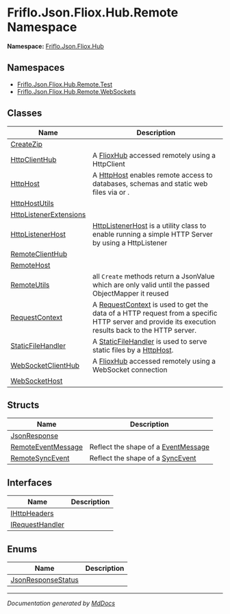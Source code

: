 ﻿<!--  
  <auto-generated>   
    The contents of this file were generated by a tool.  
    Changes to this file may be list if the file is regenerated  
  </auto-generated>   
-->

# Friflo.Json.Fliox.Hub.Remote Namespace

**Namespace:** [Friflo.Json.Fliox.Hub](../index.md)  

## Namespaces

- [Friflo.Json.Fliox.Hub.Remote.Test](Test/index.md)
- [Friflo.Json.Fliox.Hub.Remote.WebSockets](WebSockets/index.md)

## Classes

| Name                                                      | Description                                                                                                                                                                      |
| --------------------------------------------------------- | -------------------------------------------------------------------------------------------------------------------------------------------------------------------------------- |
| [CreateZip](CreateZip/index.md)                           |                                                                                                                                                                                  |
| [HttpClientHub](HttpClientHub/index.md)                   | A [FlioxHub](../Host/FlioxHub/index.md) accessed remotely using a HttpClient                                                                                                     |
| [HttpHost](HttpHost/index.md)                             | A [HttpHost](HttpHost/index.md) enables remote access to databases, schemas and static web files via or .                                                                        |
| [HttpHostUtils](HttpHostUtils/index.md)                   |                                                                                                                                                                                  |
| [HttpListenerExtensions](HttpListenerExtensions/index.md) |                                                                                                                                                                                  |
| [HttpListenerHost](HttpListenerHost/index.md)             | [HttpListenerHost](HttpListenerHost/index.md) is a utility class to enable running a simple HTTP Server by using a HttpListener                                                  |
| [RemoteClientHub](RemoteClientHub/index.md)               |                                                                                                                                                                                  |
| [RemoteHost](RemoteHost/index.md)                         |                                                                                                                                                                                  |
| [RemoteUtils](RemoteUtils/index.md)                       |  all `Create` methods return a JsonValue which are only valid until the             passed ObjectMapper it reused                                                                |
| [RequestContext](RequestContext/index.md)                 | A [RequestContext](RequestContext/index.md) is used to get the data of a HTTP request from a specific HTTP server and provide its execution results back to the HTTP server.     |
| [StaticFileHandler](StaticFileHandler/index.md)           | A [StaticFileHandler](StaticFileHandler/index.md) is used to serve static files by a [HttpHost](HttpHost/index.md).                                                              |
| [WebSocketClientHub](WebSocketClientHub/index.md)         | A [FlioxHub](../Host/FlioxHub/index.md) accessed remotely  using a WebSocket connection                                                                                          |
| [WebSocketHost](WebSocketHost/index.md)                   |                                                                                                                                                                                  |

## Structs

| Name                                              | Description                                                               |
| ------------------------------------------------- | ------------------------------------------------------------------------- |
| [JsonResponse](JsonResponse/index.md)             |                                                                           |
| [RemoteEventMessage](RemoteEventMessage/index.md) |  Reflect the shape of a [EventMessage](../Protocol/EventMessage/index.md) |
| [RemoteSyncEvent](RemoteSyncEvent/index.md)       |  Reflect the shape of a [SyncEvent](../Protocol/SyncEvent/index.md)       |

## Interfaces

| Name                                        | Description |
| ------------------------------------------- | ----------- |
| [IHttpHeaders](IHttpHeaders/index.md)       |             |
| [IRequestHandler](IRequestHandler/index.md) |             |

## Enums

| Name                                              | Description |
| ------------------------------------------------- | ----------- |
| [JsonResponseStatus](JsonResponseStatus/index.md) |             |

___

*Documentation generated by [MdDocs](https://github.com/ap0llo/mddocs)*
